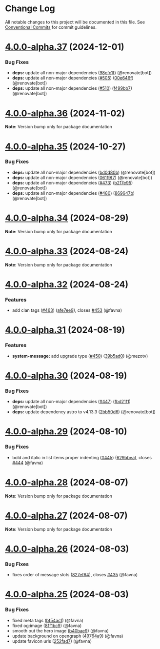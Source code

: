 # Change Log

All notable changes to this project will be documented in this file.
See [Conventional Commits](https://conventionalcommits.org) for commit guidelines.

# [4.0.0-alpha.37](https://github.com/skyra-project/discord-components/compare/v4.0.0-alpha.36...v4.0.0-alpha.37) (2024-12-01)

### Bug Fixes

* **deps:** update all non-major dependencies ([98cfc1f](https://github.com/skyra-project/discord-components/commit/98cfc1f7c012a18e689bc67ea810e7cafe141ca5)) (@renovate[bot])
* **deps:** update all non-major dependencies ([#505](https://github.com/skyra-project/discord-components/issues/505)) ([00e646f](https://github.com/skyra-project/discord-components/commit/00e646f61c00ce1a12d872d49c5c92e1a9695bb3)) (@renovate[bot])
* **deps:** update all non-major dependencies ([#510](https://github.com/skyra-project/discord-components/issues/510)) ([f499bb7](https://github.com/skyra-project/discord-components/commit/f499bb714060012c9d7786c089413dc340417fd2)) (@renovate[bot])

# [4.0.0-alpha.36](https://github.com/skyra-project/discord-components/compare/v4.0.0-alpha.35...v4.0.0-alpha.36) (2024-11-02)

**Note:** Version bump only for package documentation

# [4.0.0-alpha.35](https://github.com/skyra-project/discord-components/compare/v4.0.0-alpha.34...v4.0.0-alpha.35) (2024-10-27)

### Bug Fixes

* **deps:** update all non-major dependencies ([bd0d80b](https://github.com/skyra-project/discord-components/commit/bd0d80b1a2fa66c7252871eeabfb134d742ab4f1)) (@renovate[bot])
* **deps:** update all non-major dependencies ([061f9f7](https://github.com/skyra-project/discord-components/commit/061f9f74234c32f3140b10e0a3a4d4b62b6e64d9)) (@renovate[bot])
* **deps:** update all non-major dependencies ([#473](https://github.com/skyra-project/discord-components/issues/473)) ([b217e95](https://github.com/skyra-project/discord-components/commit/b217e95cdbd43291b6e28d86867e7219e3682a65)) (@renovate[bot])
* **deps:** update all non-major dependencies ([#480](https://github.com/skyra-project/discord-components/issues/480)) ([869647b](https://github.com/skyra-project/discord-components/commit/869647ba7662e848acc88ba1c669e64d93a3a38c)) (@renovate[bot])

# [4.0.0-alpha.34](https://github.com/skyra-project/discord-components/compare/v4.0.0-alpha.33...v4.0.0-alpha.34) (2024-08-29)

**Note:** Version bump only for package documentation

# [4.0.0-alpha.33](https://github.com/skyra-project/discord-components/compare/v4.0.0-alpha.32...v4.0.0-alpha.33) (2024-08-24)

**Note:** Version bump only for package documentation

# [4.0.0-alpha.32](https://github.com/skyra-project/discord-components/compare/v4.0.0-alpha.31...v4.0.0-alpha.32) (2024-08-24)

### Features

* add clan tags ([#463](https://github.com/skyra-project/discord-components/issues/463)) ([afe7ee9](https://github.com/skyra-project/discord-components/commit/afe7ee9e66cb4e68fad22ffe866a27a9ff884d4f)), closes [#453](https://github.com/skyra-project/discord-components/issues/453) (@favna)

# [4.0.0-alpha.31](https://github.com/skyra-project/discord-components/compare/v4.0.0-alpha.30...v4.0.0-alpha.31) (2024-08-19)

### Features

* **system-message:** add upgrade type ([#450](https://github.com/skyra-project/discord-components/issues/450)) ([39b5ad0](https://github.com/skyra-project/discord-components/commit/39b5ad094c8866a27688d9a5d637d3bbf88748c3)) (@mezotv)

# [4.0.0-alpha.30](https://github.com/skyra-project/discord-components/compare/v4.0.0-alpha.29...v4.0.0-alpha.30) (2024-08-19)

### Bug Fixes

* **deps:** update all non-major dependencies ([#447](https://github.com/skyra-project/discord-components/issues/447)) ([fbd21f1](https://github.com/skyra-project/discord-components/commit/fbd21f1b18f0cfb74d59822be7c724b146c7744d)) (@renovate[bot])
* **deps:** update dependency astro to v4.13.3 ([2bb50d6](https://github.com/skyra-project/discord-components/commit/2bb50d6e84cfed3b0d25b05481580ee46b42075a)) (@renovate[bot])

# [4.0.0-alpha.29](https://github.com/skyra-project/discord-components/compare/v4.0.0-alpha.28...v4.0.0-alpha.29) (2024-08-10)

### Bug Fixes

* bold and italic in list items proper indenting ([#445](https://github.com/skyra-project/discord-components/issues/445)) ([629bbea](https://github.com/skyra-project/discord-components/commit/629bbea0b8b416e9f3366623adeb616905e50fb9)), closes [#444](https://github.com/skyra-project/discord-components/issues/444) (@favna)

# [4.0.0-alpha.28](https://github.com/skyra-project/discord-components/compare/v4.0.0-alpha.27...v4.0.0-alpha.28) (2024-08-07)

**Note:** Version bump only for package documentation

# [4.0.0-alpha.27](https://github.com/skyra-project/discord-components/compare/v4.0.0-alpha.26...v4.0.0-alpha.27) (2024-08-07)

**Note:** Version bump only for package documentation

# [4.0.0-alpha.26](https://github.com/skyra-project/discord-components/compare/v4.0.0-alpha.25...v4.0.0-alpha.26) (2024-08-03)

### Bug Fixes

* fixes order of message slots ([827ef64](https://github.com/skyra-project/discord-components/commit/827ef6409f3d0c34d1a51eb78b319f8eeb994c8d)), closes [#435](https://github.com/skyra-project/discord-components/issues/435) (@favna)

# [4.0.0-alpha.25](https://github.com/skyra-project/discord-components/compare/v4.0.0-alpha.24...v4.0.0-alpha.25) (2024-08-03)

### Bug Fixes

* fixed meta tags ([bf54ac1](https://github.com/skyra-project/discord-components/commit/bf54ac1939a31c59e50bd20857a8e8cab8f1f864)) (@favna)
* fixed og:image ([81f1bc9](https://github.com/skyra-project/discord-components/commit/81f1bc9a2f65835cbc63475b39bd0060c14e0586)) (@favna)
* smooth out the hero image ([b40bae9](https://github.com/skyra-project/discord-components/commit/b40bae9a17d8555d8dfa9bdea8c8dc4aabe732c2)) (@favna)
* update background on opengraph ([49764a9](https://github.com/skyra-project/discord-components/commit/49764a9ed7f6fc128d6300eef444f4f7b4fe2ec8)) (@favna)
* update favicon urls ([252fad7](https://github.com/skyra-project/discord-components/commit/252fad77ca5fefe571f36fe70d7fe8d315af11eb)) (@favna)
